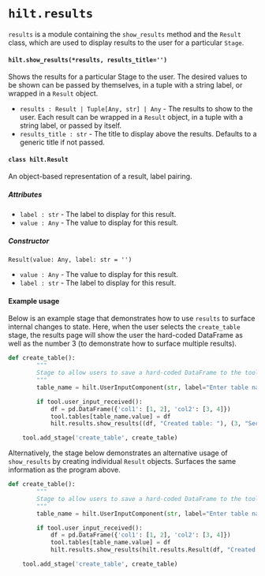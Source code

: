 # `hilt.results`
`results` is a module containing the `show_results` method and the `Result` class, which are used to display results to the user for a particular `Stage`.

#### `hilt.show_results(*results, results_title='')`

Shows the results for a particular Stage to the user. The desired values to be shown can be passed by themselves, in a tuple with a string label, or wrapped in a `Result` object.

- `results : Result | Tuple[Any, str] | Any` - The results to show to the user. Each result can be wrapped in a `Result` object, in a tuple with a string label, or passed by itself.
- `results_title : str` - The title to display above the results. Defaults to a generic title if not passed.

#### `class hilt.Result`
An object-based representation of a result, label pairing.
##### Attributes
- `label : str` - The label to display for this result.
- `value : Any` - The value to display for this result.
##### Constructor
`Result(value: Any, label: str = '')`
- `value : Any` - The value to display for this result.
- `label : str` - The label to display for this result.

#### Example usage
Below is an example stage that demonstrates how to use `results` to surface internal changes to state. Here, when the user selects the `create_table` stage, the results page will show the user the hard-coded DataFrame as well as the number 3 (to demonstrate how to surface multiple results). 

```python
def create_table():
        """
        Stage to allow users to save a hard-coded DataFrame to the tool's Tables with a user-inputted name. 
        """
        table_name = hilt.UserInputComponent(str, label="Enter table name: ")

        if tool.user_input_received():
            df = pd.DataFrame({'col1': [1, 2], 'col2': [3, 4]})
            tool.tables[table_name.value] = df
            hilt.results.show_results((df, "Created table: "), (3, "Second number"))

    tool.add_stage('create_table', create_table)
```

Alternatively, the stage below demonstrates an alternative usage of `show_results` by creating individual `Result` objects. Surfaces the same information as the program above.
```python
def create_table():
        """
        Stage to allow users to save a hard-coded DataFrame to the tool's Tables with a user-inputted name. 
        """
        table_name = hilt.UserInputComponent(str, label="Enter table name: ")

        if tool.user_input_received():
            df = pd.DataFrame({'col1': [1, 2], 'col2': [3, 4]})
            tool.tables[table_name.value] = df
            hilt.results.show_results(hilt.results.Result(df, "Created table: "), hilt.results.Result(3, "Second number"))

    tool.add_stage('create_table', create_table)
```
